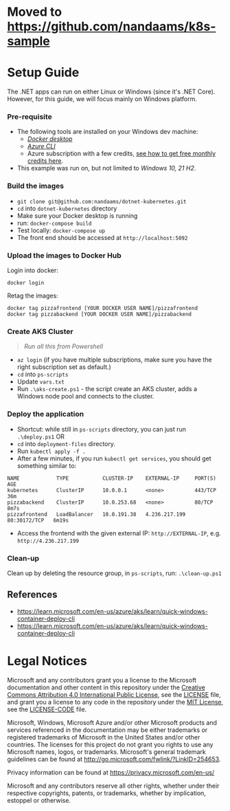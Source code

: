 # Moved to https://github.com/nandaams/k8s-sample

# Setup Guide

The .NET apps can run on either Linux or Windows (since it's .NET Core). However, for this guide, we will focus mainly on Windows platform.

### Pre-requisite
- The following tools are installed on your Windows dev machine: 
    - [_Docker desktop_](https://docs.docker.com/desktop/install/windows-install/)
    - [_Azure CLI_](https://learn.microsoft.com/en-us/cli/azure/install-azure-cli-windows?tabs=azure-cli)
    - Azure subscription with a few credits, [see how to get free monthly credits here](https://azure.microsoft.com/en-us/pricing/member-offers/credit-for-visual-studio-subscribers/).
- This example was run on, but not limited to _Windows 10, 21 H2_.

### Build the images

- `git clone git@github.com:nandaams/dotnet-kubernetes.git`
- `cd` into `dotnet-kubernetes` directory
- Make sure your Docker desktop is running
- run: `docker-compose build`
- Test locally: `docker-compose up`
- The front end should be accessed at `http://localhost:5092`

### Upload the images to Docker Hub

Login into docker:
```
docker login
```

Retag the images:
```
docker tag pizzafrontend [YOUR DOCKER USER NAME]/pizzafrontend
docker tag pizzabackend [YOUR DOCKER USER NAME]/pizzabackend
```

### Create AKS Cluster

> _Run all this from Powershell_

- `az login` (if you have multiple subscriptions, make sure you have the right subscription set as default.)
- `cd` into `ps-scripts`
- Update `vars.txt`
- Run `.\aks-create.ps1` - the script create an AKS cluster, adds a Windows node pool and connects to the cluster.

### Deploy the application

- Shortcut: while still in `ps-scripts` directory, you can just run `.\deploy.ps1` OR
- `cd` into `deployment-files` directory.
- Run `kubectl apply -f .`
- After a few minutes, if you run `kubectl get services`, you should get something similar to:

```
NAME            TYPE           CLUSTER-IP    EXTERNAL-IP     PORT(S)        AGE
kubernetes      ClusterIP      10.0.0.1      <none>          443/TCP        36m
pizzabackend    ClusterIP      10.0.253.68   <none>          80/TCP         8m7s
pizzafrontend   LoadBalancer   10.0.191.38   4.236.217.199   80:30172/TCP   6m19s
```

- Access the frontend with the given external IP: `http://EXTERNAL-IP`, e.g. `http://4.236.217.199`

### Clean-up
Clean up by deleting the resource group, in `ps-scripts`, run: `.\clean-up.ps1`

## References

- https://learn.microsoft.com/en-us/azure/aks/learn/quick-windows-container-deploy-cli
- https://learn.microsoft.com/en-us/azure/aks/learn/quick-windows-container-deploy-cli

# Legal Notices

Microsoft and any contributors grant you a license to the Microsoft documentation and other content
in this repository under the [Creative Commons Attribution 4.0 International Public License](https://creativecommons.org/licenses/by/4.0/legalcode),
see the [LICENSE](LICENSE) file, and grant you a license to any code in the repository under the [MIT License](https://opensource.org/licenses/MIT), see the
[LICENSE-CODE](LICENSE-CODE) file.

Microsoft, Windows, Microsoft Azure and/or other Microsoft products and services referenced in the documentation
may be either trademarks or registered trademarks of Microsoft in the United States and/or other countries.
The licenses for this project do not grant you rights to use any Microsoft names, logos, or trademarks.
Microsoft's general trademark guidelines can be found at http://go.microsoft.com/fwlink/?LinkID=254653.

Privacy information can be found at https://privacy.microsoft.com/en-us/

Microsoft and any contributors reserve all other rights, whether under their respective copyrights, patents,
or trademarks, whether by implication, estoppel or otherwise.
